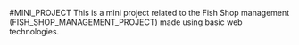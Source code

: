 #MINI_PROJECT 
This is a mini project related to the Fish Shop management (FISH_SHOP_MANAGEMENT_PROJECT) made using basic web technologies.
